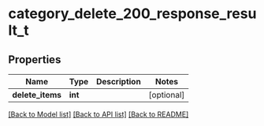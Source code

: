 # category_delete_200_response_result_t

## Properties
Name | Type | Description | Notes
------------ | ------------- | ------------- | -------------
**delete_items** | **int** |  | [optional] 

[[Back to Model list]](../README.md#documentation-for-models) [[Back to API list]](../README.md#documentation-for-api-endpoints) [[Back to README]](../README.md)


